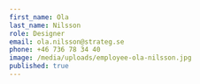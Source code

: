```yaml
---
first_name: Ola
last_name: Nilsson
role: Designer
email: ola.nilsson@strateg.se
phone: +46 736 78 34 40
image: /media/uploads/employee-ola-nilsson.jpg
published: true
---
```

